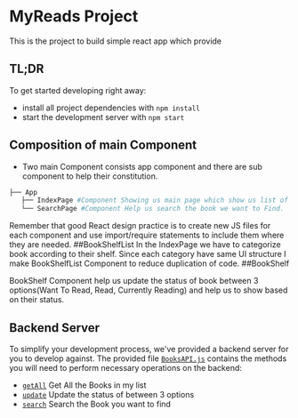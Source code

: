 # MyReads Project
This is the project to build simple react app which provide

## TL;DR

To get started developing right away:

* install all project dependencies with `npm install`
* start the development server with `npm start`

## Composition of main Component
* Two main Component consists app component and there are sub component to help their constitution.  
```bash
├── App
   ├── IndexPage #Component Showing us main page which show us list of Books  in our list
   └── SearchPage #Component Help us search the book we want to Find.
```


Remember that good React design practice is to create new JS files for each component and use import/require statements to include them where they are needed.
##BookShelfList
In the IndexPage we have to categorize book according to their shelf. Since each category have same UI structure  I make BookShelfList Component to reduce duplication of code. 
##BookShelf

BookShelf Component help us update the status of book between 3 options(Want To Read, Read, Currently Reading) and help us to show based on their status.
## Backend Server

To simplify your development process, we've provided a backend server for you to develop against. The provided file [`BooksAPI.js`](src/BooksAPI.js) contains the methods you will need to perform necessary operations on the backend:

* [`getAll`](#getall) Get All the Books in my list
* [`update`](#update) Update the status of between 3 options
* [`search`](#search) Search the Book you want to find
